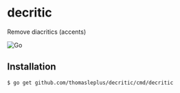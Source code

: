 # decritic

Remove diacritics (accents)

![Go](https://github.com/thomasleplus/decritic/workflows/Go/badge.svg)

## Installation

```
$ go get github.com/thomasleplus/decritic/cmd/decritic
```
